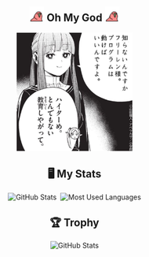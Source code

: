 <div align="center">

## <img src="https://github.com/daisuke-tanabe/daisuke-tanabe/blob/main/parrot.gif" height="30" /> Oh My God <img src="https://github.com/daisuke-tanabe/daisuke-tanabe/blob/main/parrot.gif" height="30" />

<img src="https://github.com/daisuke-tanabe/daisuke-tanabe/blob/main/ohmygod.jpg" height="240" alt="" />
  
## 🖥 My Stats
<div>
  <img height="156" alt="GitHub Stats" src="http://github-profile-summary-cards.vercel.app/api/cards/profile-details?username=daisuke-tanabe&theme=github" />&nbsp;  
  <img height="156" alt="Most Used Languages" src="https://github-readme-stats.vercel.app/api/top-langs?username=daisuke-tanabe&layout=compact&theme=github" />
</div>

## 🏆 Trophy

<div>
  <img alt="GitHub Stats" src="https://github-profile-trophy.vercel.app/?username=daisuke-tanabe&theme=github" />
</div>

</div>
